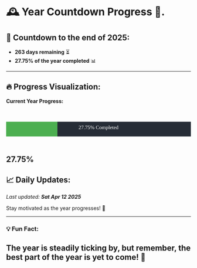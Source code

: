 
# &#x1F570; **Year Countdown Progress** &#x1F389;.

## &#x1F4C5; Countdown to the end of 2025:
- **263 days remaining** &#x23F3;
- **27.75% of the year completed** &#x1F4CA;

---

## &#x1F525; **Progress Visualization**:

**Current Year Progress:**

<br><br>
![Progress Bar](https://raw.githubusercontent.com/dayanidigv/year-countdown-progress/main/progress-bar.svg)
<br><br>

**27.75%**
---

## &#x1F4C8; **Daily Updates**:

_Last updated: **Sat Apr 12 2025**_

Stay motivated as the year progresses! &#x1F680;

--- 

### &#x1F4A1; **Fun Fact:**
The year is steadily ticking by, but remember, the best part of the year is yet to come! &#x1F31F;
---
